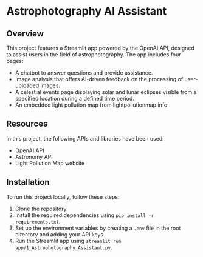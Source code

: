 # Astrophotography AI Assistant

## Overview
This project features a Streamlit app powered by the OpenAI API, designed to assist users in the field of astrophotography. The app includes four pages:

- A chatbot to answer questions and provide assistance.
- Image analysis that offers AI-driven feedback on the processing of user-uploaded images.
- A celestial events page displaying solar and lunar eclipses visible from a specified location during a defined time period.
- An embedded light pollution map from lightpollutionmap.info
## Resources
In this project, the following APIs and libraries have been used:
- OpenAI API
- Astronomy API
- Light Pollution Map website

## Installation
To run this project locally, follow these steps:
1. Clone the repository.
2. Install the required dependencies using ```pip install -r requirements.txt```.
3. Set up the environment variables by creating a ```.env``` file in the root directory and adding your API keys.
4. Run the Streamlit app using ```streamlit run app/1_Astrophotography_Assistant.py```.


